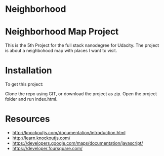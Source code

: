 # Neighborhood

# Neighborhood Map Project 

This is the 5th Project for the full stack nanodegree for Udacity. The project is about a neighbohood map with places I want to visit.

# Installation

To get this project: 

Clone the repo using GIT, or download the project as zip.
Open the project folder and run index.html. 

# Resources
* http://knockoutjs.com/documentation/introduction.html
* http://learn.knockoutjs.com/
* https://developers.google.com/maps/documentation/javascript/
* https://developer.foursquare.com/




